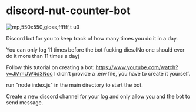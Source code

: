 # discord-nut-counter-bot

![mp,550x550,gloss,ffffff,t u3](https://user-images.githubusercontent.com/90265322/201673566-88727c41-0ce4-4c48-983f-472b2795902a.jpg)

Discord bot for you to keep track of how many times you do it in a day. 

You can only log 11 times before the bot fucking dies.(No one should ever do it more than 11 times a day)

Follow this tutorial on creating a bot: https://www.youtube.com/watch?v=JMmUW4d3Noc
I didn't provide a .env file, you have to create it yourself.

run "node index.js" in the main directory to start the bot.

Create a new discord channel for your log and only allow you and the bot to send message.
